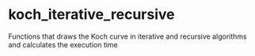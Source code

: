 # koch_iterative_recursive
Functions that draws the Koch curve in iterative and recursive algorithms and calculates the execution time
